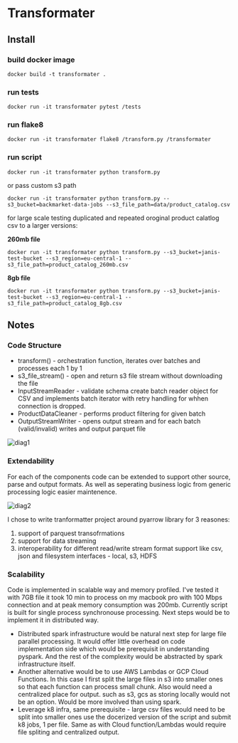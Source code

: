 # Transformater

## Install

### build docker image
```
docker build -t transformater .
```

### run tests
```
docker run -it transformater pytest /tests
```

### run flake8
```
docker run -it transformater flake8 /transform.py /transformater
```

### run script
```
docker run -it transformater python transform.py
```
or pass custom s3 path
```
docker run -it transformater python transform.py --s3_bucket=backmarket-data-jobs --s3_file_path=data/product_catalog.csv
```
for large scale testing duplicated and repeated oroginal product calatlog csv to a larger versions:

**260mb file**
```
docker run -it transformater python transform.py --s3_bucket=janis-test-bucket --s3_region=eu-central-1 --s3_file_path=product_catalog_260mb.csv
```
**8gb file**
```
docker run -it transformater python transform.py --s3_bucket=janis-test-bucket --s3_region=eu-central-1 --s3_file_path=product_catalog_8gb.csv
```

## Notes

### Code Structure

- transform() - orchestration function, iterates over batches and processes each 1 by 1
- s3_file_stream() - open and return s3 file stream without downloading the file
- InputStreamReader - validate schema create batch reader object for CSV and implements batch iterator with retry handling for whhen connection is dropped.
- ProductDataCleaner - performs product filtering for given batch
- OutputStreamWriter - opens output stream and for each batch (valid/invalid) writes and output parquet file

![diag1](https://user-images.githubusercontent.com/2915290/101922445-63499300-3bce-11eb-8f43-71090bfe92f9.png)

### Extendability

For each of the components code can be extended to support other source, parse and output formats. As well as seperating business logic from generic processing logic easier maintenence.

![diag2](https://user-images.githubusercontent.com/2915290/101922478-6c3a6480-3bce-11eb-85b4-43100cb83de4.png)

I chose to write tranformatter project around pyarrow library for 3 reasones:
1. support of parquest transofrmations
2. support for data streaming
3. interoperability for different read/write stream format support like csv, json and filesystem interfaces - local, s3, HDFS

### Scalability

Code is implemented in scalable way and memory profiled. I've tested it with 7GB file it took 10 min to process on my macbook pro with 100 Mbps connection and at peak memory consumption was 200mb.
Currently script is built for single process synchronouse processing. Next steps would be to implement it in distributed way.

- Distributed spark infrastructure would be natural next step for large file parallel processing. It would offer little overhead on code implementation side which would be prerequisit in understanding pyspark. And the rest of the complexity would be abstracted by spark infrastructure itself.
- Another alternative would be to use AWS Lambdas or GCP Cloud Functions. In this case I first split the large files in s3 into smaller ones so that each function can process small chunk. Also would need a centralized place for output. such as s3, gcs as storing locally would not be an option. Would be more involved than using spark.
- Leverage k8 infra, same prerequisite - large csv files would need to be split into smaller ones use the docerized version of the script and submit k8 jobs, 1 per file. Same as with Cloud function/Lambdas would require file spliting and centralized output.
